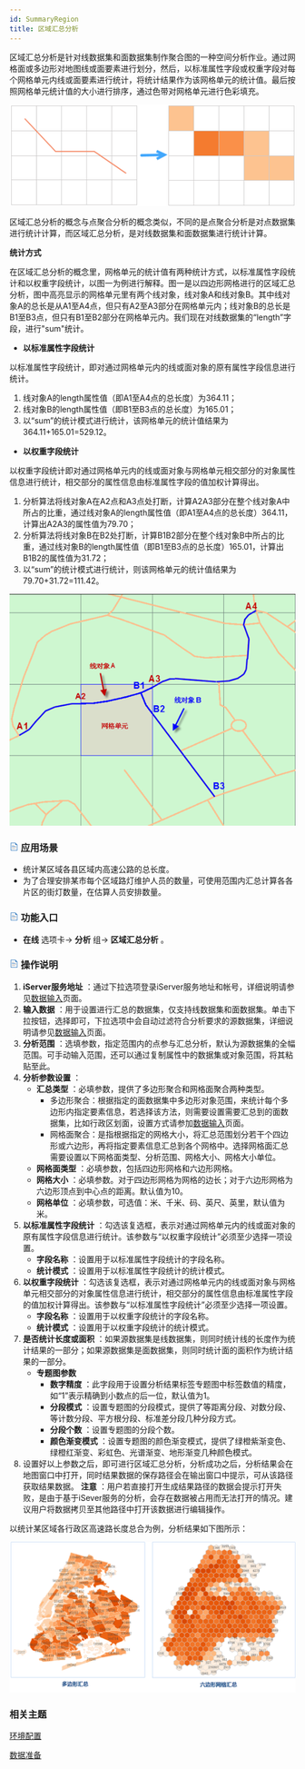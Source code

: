```yaml
---
id: SummaryRegion
title: 区域汇总分析
---
```

区域汇总分析是针对线数据集和面数据集制作聚合图的一种空间分析作业。通过网格面或多边形对地图线或面要素进行划分，然后，以标准属性字段或权重字段对每个网格单元内线或面要素进行统计，将统计结果作为该网格单元的统计值。最后按照网格单元统计值的大小进行排序，通过色带对网格单元进行色彩填充。

![](img/SummaryRegion.png)

区域汇总分析的概念与点聚合分析的概念类似，不同的是点聚合分析是对点数据集进行统计计算，而区域汇总分析，是对线数据集和面数据集进行统计计算。

**统计方式**

在区域汇总分析的概念里，网格单元的统计值有两种统计方式，以标准属性字段统计和以权重字段统计，以图一为例进行解释。图一是以四边形网格进行的区域汇总分析，图中高亮显示的网格单元里有两个线对象，线对象A和线对象B。其中线对象A的总长是从A1至A4点，但只有A2至A3部分在网格单元内；线对象B的总长是B1至B3点，但只有B1至B2部分在网格单元内。我们现在对线数据集的“length”字段，进行"sum"统计。

* **以标准属性字段统计**

以标准属性字段统计，即对通过网格单元内的线或面对象的原有属性字段信息进行统计。

  1. 线对象A的length属性值（即A1至A4点的总长度）为364.11；  
  2. 线对象B的length属性值（即B1至B3点的总长度）为165.01；  
  3. 以“sum”的统计模式进行统计，该网格单元的统计值结果为364.11+165.01=529.12。

* **以权重字段统计**

以权重字段统计即对通过网格单元内的线或面对象与网格单元相交部分的对象属性信息进行统计，相交部分的属性信息由标准属性字段的值加权计算得出。
  1. 分析算法将线对象A在A2点和A3点处打断，计算A2A3部分在整个线对象A中所占的比重，通过线对象A的length属性值（即A1至A4点的总长度）364.11，计算出A2A3的属性值为79.70；
  2. 分析算法将线对象B在B2处打断，计算B1B2部分在整个线对象B中所占的比重，通过线对象B的length属性值（即B1至B3点的总长度）165.01，计算出B1B2的属性值为31.72；
  3. 以“sum”的统计模式进行统计，则该网格单元的统计值结果为79.70+31.72=111.42。

![](img/SummaryRegion1.png)

### ![](../img/read.gif) 应用场景

* 统计某区域各县区域内高速公路的总长度。
* 为了合理安排某市每个区域路灯维护人员的数量，可使用范围内汇总计算各各片区的街灯数量，在估算人员安排数量。

### ![](../img/read.gif) 功能入口

* **在线** 选项卡-> **分析** 组-> **区域汇总分析** 。

### ![](../img/read.gif) 操作说明

1. **iServer服务地址** ：通过下拉选项登录iServer服务地址和帐号，详细说明请参见[数据输入](DataInputType)页面。
2. **输入数据** ：用于设置进行汇总的数据集，仅支持线数据集和面数据集。单击下拉按钮，选择即可，下拉选项中会自动过滤符合分析要求的源数据集，详细说明请参见[数据输入](DataInputType)页面。
3. **分析范围** ：选填参数，指定范围内的点参与汇总分析，默认为源数据集的全幅范围。可手动输入范围，还可以通过复制属性中的数据集或对象范围，将其粘贴至此。
4. **分析参数设置** ： 
    * **汇总类型** ：必填参数，提供了多边形聚合和网格面聚合两种类型。 
      * 多边形聚合：根据指定的面数据集中多边形对象范围，来统计每个多边形内指定要素信息，若选择该方法，则需要设置需要汇总到的面数据集，比如行政区划面，设置方式请参加[数据输入](DataInputType)页面。
      * 网格面聚合：是指根据指定的网格大小，将汇总范围划分若干个四边形或六边形，再将指定要素信息汇总到各个网格中。选择网格面汇总需要设置以下网格面类型、分析范围、网格大小、网格大小单位。
    * **网格面类型** ：必填参数，包括四边形网格和六边形网格。
    * **网格大小** ：必填参数。对于四边形网格为网格的边长；对于六边形网格为六边形顶点到中心点的距离。默认值为10。
    * **网格单位** ：必填参数，可选值：米、千米、码、英尺、英里，默认值为米。
5. **以标准属性字段统计** ：勾选该复选框，表示对通过网格单元内的线或面对象的原有属性字段信息进行统计。该参数与“以权重字段统计”必须至少选择一项设置。
    * **字段名称** ：设置用于以标准属性字段统计的字段名称。
    * **统计模式** ：设置用于以标准属性字段统计的统计模式。
6. **以权重字段统计** ：勾选该复选框，表示对通过网格单元内的线或面对象与网格单元相交部分的对象属性信息进行统计，相交部分的属性信息由标准属性字段的值加权计算得出。该参数与“以标准属性字段统计”必须至少选择一项设置。
    * **字段名称** ：设置用于以权重字段统计的字段名称。
    * **统计模式** ：设置用于以权重字段统计的统计模式。
7. **是否统计长度或面积** ：如果源数据集是线数据集，则同时统计线的长度作为统计结果的一部分；如果源数据集是面数据集，则同时统计面的面积作为统计结果的一部分。
    * **专题图参数**
      * **数字精度** ：此字段用于设置分析结果标签专题图中标签数值的精度，如“1”表示精确到小数点的后一位，默认值为1。
      * **分段模式** ：设置专题图的分段模式，提供了等距离分段、对数分段、等计数分段、平方根分段、标准差分段几种分段方式。
      * **分段个数** ：设置专题图的分段个数。
      * **颜色渐变模式** ：设置专题图的颜色渐变模式，提供了绿橙紫渐变色、绿橙红渐变、彩虹色、光谱渐变、地形渐变几种颜色模式。
8. 设置好以上参数之后，即可进行区域汇总分析，分析成功之后，分析结果会在地图窗口中打开，同时结果数据的保存路径会在输出窗口中提示，可从该路径获取结果数据。 **注意** ：用户若直接打开生成结果路径的数据会提示打开失败，是由于基于iSever服务的分析，会存在数据被占用而无法打开的情况。建议用户将数据拷贝至其他路径中打开该数据进行编辑操作。

以统计某区域各行政区高速路长度总合为例，分析结果如下图所示：

![](img/SummaryRegion3.png)

###  相关主题

 [环境配置](BigDataAnalysisEnvironmentConfiguration)

 [数据准备](DataPreparation)